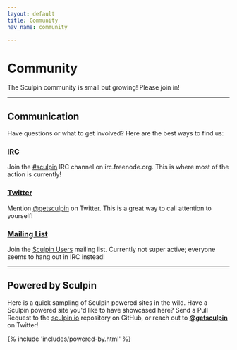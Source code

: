 ```yaml
---
layout: default
title: Community
nav_name: community

---
```


# Community

The Sculpin community is small but growing! Please join in!

<hr>

## Communication

Have questions or what to get involved? Here are the best ways to find us:

<div class="row">
  <div class="col-sm-4">
    <h3><a href="irc://irc.freenode.org/%23sculpin">IRC <small><i class="icon icon-comment"></i></small></a></h3>
    <p>
      Join the <a href="irc://irc.freenode.org/%23sculpin">#sculpin</a>
      IRC channel on irc.freenode.org. This is where most of the action is
      currently!
    </p>
  </div>
  <div class="col-sm-4">
    <h3><a href="https://twitter.com/getsculpin">Twitter <small><i class="icon icon-twitter"></i></small></a></h3>
    <p>
      Mention <a href="https://twitter.com/getsculpin">@getsculpin</a> on
      Twitter. This is a great way to call attention to yourself!
    </p>
  </div>
  <div class="col-sm-4">
    <h3><a href="https://groups.google.com/group/sculpin-users">Mailing List <small><i class="icon icon-group"></i></small></a></h3>
    <p>
      Join the <a href="https://groups.google.com/group/sculpin-users">
      Sculpin Users</a> mailing list. Currently not super active; everyone
      seems to hang out in IRC instead!
    </p>
  </div>
</div>

<hr>

## Powered by Sculpin

Here is a quick sampling of Sculpin powered sites in the wild. Have a Sculpin
powered site you'd like to have showcased here? Send a Pull Request to the
<a href="https://github.com/sculpin/sculpin.io">sculpin.io</a> repository on
GitHub, or reach out to <strong><a href="https://twitter.com/getsculpin">@getsculpin</a></strong> on Twitter!

{% include 'includes/powered-by.html' %}
